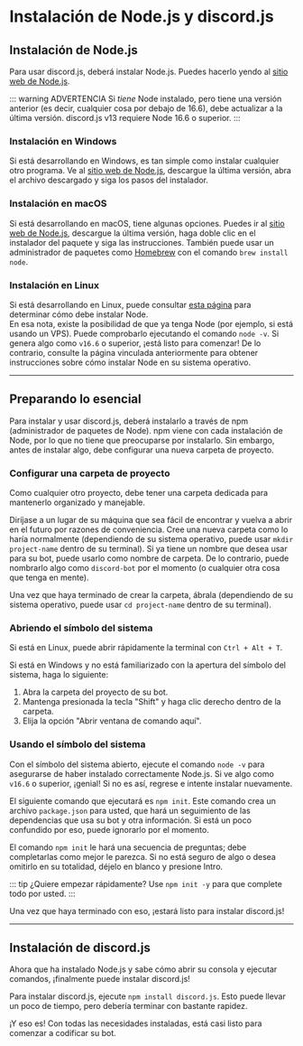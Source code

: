 # Instalación de Node.js y discord.js

## Instalación de Node.js

Para usar discord.js, deberá instalar Node.js. Puedes hacerlo yendo al [sitio web de Node.js](https://nodejs.org/).

::: warning ADVERTENCIA
Si _tiene_ Node instalado, pero tiene una versión anterior \(es decir, cualquier cosa por debajo de 16.6\), debe actualizar a la última versión. discord.js v13 requiere Node 16.6 o superior.
:::

### Instalación en Windows

Si está desarrollando en Windows, es tan simple como instalar cualquier otro programa. Ve al [sitio web de Node.js](https://nodejs.org/), descargue la última versión, abra el archivo descargado y siga los pasos del instalador.

### Instalación en macOS

Si está desarrollando en macOS, tiene algunas opciones. Puedes ir al [sitio web de Node.js](https://nodejs.org/), descargue la última versión, haga doble clic en el instalador del paquete y siga las instrucciones. También puede usar un administrador de paquetes como [Homebrew](https://brew.sh/) con el comando `brew install node`.

### Instalación en Linux

Si está desarrollando en Linux, puede consultar [esta página](https://nodejs.org/en/download/package-manager/) para determinar cómo debe instalar Node.<br />En esa nota, existe la posibilidad de que ya tenga Node \(por ejemplo, si está usando un VPS\). Puede comprobarlo ejecutando el comando `node -v`. Si genera algo como `v16.6` o superior, ¡está listo para comenzar! De lo contrario, consulte la página vinculada anteriormente para obtener instrucciones sobre cómo instalar Node en su sistema operativo.

---

## Preparando lo esencial

Para instalar y usar discord.js, deberá instalarlo a través de npm \(administrador de paquetes de Node\). npm viene con cada instalación de Node, por lo que no tiene que preocuparse por instalarlo. Sin embargo, antes de instalar algo, debe configurar una nueva carpeta de proyecto.

### Configurar una carpeta de proyecto

Como cualquier otro proyecto, debe tener una carpeta dedicada para mantenerlo organizado y manejable.

Diríjase a un lugar de su máquina que sea fácil de encontrar y vuelva a abrir en el futuro por razones de conveniencia. Cree una nueva carpeta como lo haría normalmente (dependiendo de su sistema operativo, puede usar `mkdir project-name` dentro de su terminal).  Si ya tiene un nombre que desea usar para su bot, puede usarlo como nombre de carpeta. De lo contrario, puede nombrarlo algo como `discord-bot` por el momento \(o cualquier otra cosa que tenga en mente\).

Una vez que haya terminado de crear la carpeta, ábrala (dependiendo de su sistema operativo, puede usar `cd project-name` dentro de su terminal).

### Abriendo el símbolo del sistema

Si está en Linux, puede abrir rápidamente la terminal con `Ctrl + Alt + T`.

Si está en Windows y no está familiarizado con la apertura del símbolo del sistema, haga lo siguiente:

1. Abra la carpeta del proyecto de su bot.
2. Mantenga presionada la tecla "Shift" y haga clic derecho dentro de la carpeta.
3. Elija la opción "Abrir ventana de comando aquí".

### Usando el símbolo del sistema

Con el símbolo del sistema abierto, ejecute el comando `node -v` para asegurarse de haber instalado correctamente Node.js. Si ve algo como `v16.6` o superior, ¡genial! Si no es así, regrese e intente instalar nuevamente.

El siguiente comando que ejecutará es `npm init`. Este comando crea un archivo `package.json` para usted, que hará un seguimiento de las dependencias que usa su bot y otra información. Si está un poco confundido por eso, puede ignorarlo por el momento.

El comando `npm init` le hará una secuencia de preguntas; debe completarlas como mejor le parezca. Si no está seguro de algo o desea omitirlo en su totalidad, déjelo en blanco y presione Intro.

::: tip
¿Quiere empezar rápidamente? Use `npm init -y` para que complete todo por usted.
:::

Una vez que haya terminado con eso, ¡estará listo para instalar discord.js!

---

## Instalación de discord.js

Ahora que ha instalado Node.js y sabe cómo abrir su consola y ejecutar comandos, ¡finalmente puede instalar discord.js!

Para instalar discord.js, ejecute `npm install discord.js`. Esto puede llevar un poco de tiempo, pero debería terminar con bastante rapidez.

¡Y eso es! Con todas las necesidades instaladas, está casi listo para comenzar a codificar su bot.
